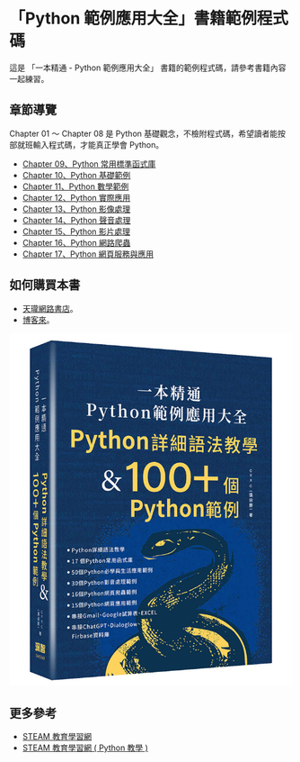 # 「Python 範例應用大全」書籍範例程式碼

這是 「一本精通 - Python 範例應用大全」 書籍的範例程式碼，請參考書籍內容一起練習。

## 章節導覽

Chapter 01 ～ Chapter 08 是 Python 基礎觀念，不檢附程式碼，希望讀者能按部就班輸入程式碼，才能真正學會 Python。

- [Chapter 09、Python 常用標準函式庫](ch09)
- [Chapter 10、Python 基礎範例](ch10)
- [Chapter 11、Python 數學範例](ch11)
- [Chapter 12、Python 實際應用](ch12)
- [Chapter 13、Python 影像處理](ch13)
- [Chapter 14、Python 聲音處理](ch14)
- [Chapter 15、Python 影片處理](ch15)
- [Chapter 16、Python 網路爬蟲](ch16)
- [Chapter 17、Python 網頁服務與應用](ch17)

## 如何購買本書

- [天瓏網路書店](https://www.tenlong.com.tw/products/9786267273678?list_name=srh)。
- [博客來](https://www.books.com.tw/products/0010964726?sloc=main)。

![一本精通 - Python 範例應用大全](cover.jpeg)

## 更多參考

- [STEAM 教育學習網](https://steam.oxxostudio.tw)
- [STEAM 教育學習網 ( Python 教學 )](https://steam.oxxostudio.tw/category/python/info/start.html)